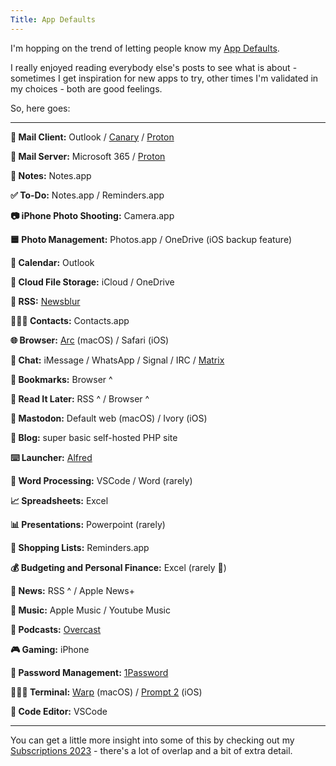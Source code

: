 ```yaml
---
Title: App Defaults
---
```


I'm hopping on the trend of letting people know my [App Defaults](https://defaults.rknight.me/).

I really enjoyed reading everybody else's posts to see what is about - sometimes I get inspiration for new apps to try, other times I'm validated in my choices - both are good feelings.

So, here goes:

---

**📨 Mail Client:** Outlook / [Canary](https://canarymail.io/) / [Proton](https://pr.tn/ref/J59PBWW16J5G)

**📮 Mail Server:** Microsoft 365 / [Proton](https://pr.tn/ref/J59PBWW16J5G)

**📝 Notes:** Notes.app

**✅ To-Do:** Notes.app / Reminders.app

**📷 iPhone Photo Shooting:** Camera.app

**🟦 Photo Management:** Photos.app / OneDrive (iOS backup feature)

**📆 Calendar:** Outlook

**📁 Cloud File Storage:** iCloud / OneDrive

**📖 RSS:** [Newsblur](https://newsblur.com/)

**🙍🏻‍♂️ Contacts:** Contacts.app

**🌐 Browser:** [Arc](https://arc.net/gift/20deb42b) (macOS) / Safari (iOS)

**💬 Chat:** iMessage / WhatsApp / Signal / IRC / [Matrix](https://matrix.to/#/@ben:yaf.ai)

**🔖 Bookmarks:** Browser ^

**📑 Read It Later:** RSS ^ / Browser ^

**🤖 Mastodon:** Default web (macOS) / Ivory (iOS)

**📖 Blog:** super basic self-hosted PHP site

**⌨️ Launcher:** [Alfred](https://www.alfredapp.com/)

**📜 Word Processing:** VSCode / Word (rarely)

**📈 Spreadsheets:** Excel

**📊 Presentations:** Powerpoint (rarely)

**🛒 Shopping Lists:** Reminders.app

**💰 Budgeting and Personal Finance:** Excel (rarely 😬)

**📰 News:** RSS ^ / Apple News+

**🎵 Music:** Apple Music / Youtube Music

**🎤 Podcasts:** [Overcast](https://overcast.fm/)

**🎮 Gaming:** iPhone

**🔐 Password Management:** [1Password](https://1password.com/)

**👨🏻‍💻 Terminal:** [Warp](https://app.warp.dev/referral/DXXVMN) (macOS) / [Prompt 2](https://apps.apple.com/gb/app/prompt-2/id917437289) (iOS)

**📘 Code Editor:**  VSCode

---

You can get a little more insight into some of this by checking out my [Subscriptions 2023](/subscriptions-2023) - there's a lot of overlap and a bit of extra detail.
